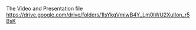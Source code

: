 The Video and Presentation file
https://drive.google.com/drive/folders/1lsYkgVmiwB4Y_Lm0IWU2XuIIon_r5BsK
